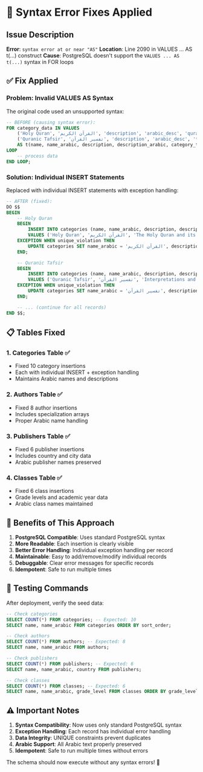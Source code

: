 # 🔧 Syntax Error Fixes Applied

## Issue Description
**Error**: `syntax error at or near "AS"`
**Location**: Line 2090 in VALUES ... AS t(...) construct
**Cause**: PostgreSQL doesn't support the `VALUES ... AS t(...)` syntax in FOR loops

## ✅ Fix Applied

### **Problem**: Invalid VALUES AS Syntax
The original code used an unsupported syntax:

```sql
-- BEFORE (causing syntax error):
FOR category_data IN VALUES
    ('Holy Quran', 'القرآن الكريم', 'description', 'arabic_desc', 'quran', 1),
    ('Quranic Tafsir', 'تفسير القرآن', 'description', 'arabic_desc', 'tafsir', 2)
    AS t(name, name_arabic, description, description_arabic, category_type, sort_order)
LOOP
    -- process data
END LOOP;
```

### **Solution**: Individual INSERT Statements
Replaced with individual INSERT statements with exception handling:

```sql
-- AFTER (fixed):
DO $$
BEGIN
    -- Holy Quran
    BEGIN
        INSERT INTO categories (name, name_arabic, description, description_arabic, category_type, sort_order)
        VALUES ('Holy Quran', 'القرآن الكريم', 'The Holy Quran and its related studies', 'القرآن الكريم ودراساته المتعلقة', 'quran', 1);
    EXCEPTION WHEN unique_violation THEN
        UPDATE categories SET name_arabic = 'القرآن الكريم', description = 'The Holy Quran and its related studies', description_arabic = 'القرآن الكريم ودراساته المتعلقة' WHERE name = 'Holy Quran';
    END;

    -- Quranic Tafsir
    BEGIN
        INSERT INTO categories (name, name_arabic, description, description_arabic, category_type, sort_order)
        VALUES ('Quranic Tafsir', 'تفسير القرآن', 'Interpretations and explanations of the Quran', 'تفاسير وشروح القرآن الكريم', 'tafsir', 2);
    EXCEPTION WHEN unique_violation THEN
        UPDATE categories SET name_arabic = 'تفسير القرآن', description = 'Interpretations and explanations of the Quran', description_arabic = 'تفاسير وشروح القرآن الكريم' WHERE name = 'Quranic Tafsir';
    END;

    -- ... (continue for all records)
END $$;
```

## 📋 **Tables Fixed**

### 1. **Categories Table** ✅
- Fixed 10 category insertions
- Each with individual INSERT + exception handling
- Maintains Arabic names and descriptions

### 2. **Authors Table** ✅  
- Fixed 8 author insertions
- Includes specialization arrays
- Proper Arabic name handling

### 3. **Publishers Table** ✅
- Fixed 6 publisher insertions
- Includes country and city data
- Arabic publisher names preserved

### 4. **Classes Table** ✅
- Fixed 6 class insertions
- Grade levels and academic year data
- Arabic class names maintained

## 🚀 **Benefits of This Approach**

1. **PostgreSQL Compatible**: Uses standard PostgreSQL syntax
2. **More Readable**: Each insertion is clearly visible
3. **Better Error Handling**: Individual exception handling per record
4. **Maintainable**: Easy to add/remove/modify individual records
5. **Debuggable**: Clear error messages for specific records
6. **Idempotent**: Safe to run multiple times

## 📝 **Testing Commands**

After deployment, verify the seed data:

```sql
-- Check categories
SELECT COUNT(*) FROM categories; -- Expected: 10
SELECT name, name_arabic FROM categories ORDER BY sort_order;

-- Check authors  
SELECT COUNT(*) FROM authors; -- Expected: 8
SELECT name, name_arabic FROM authors;

-- Check publishers
SELECT COUNT(*) FROM publishers; -- Expected: 6
SELECT name, name_arabic, country FROM publishers;

-- Check classes
SELECT COUNT(*) FROM classes; -- Expected: 6
SELECT name, name_arabic, grade_level FROM classes ORDER BY grade_level;
```

## ⚠️ **Important Notes**

1. **Syntax Compatibility**: Now uses only standard PostgreSQL syntax
2. **Exception Handling**: Each record has individual error handling
3. **Data Integrity**: UNIQUE constraints prevent duplicates
4. **Arabic Support**: All Arabic text properly preserved
5. **Idempotent**: Safe to run multiple times without errors

The schema should now execute without any syntax errors! 🎉
